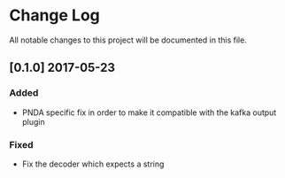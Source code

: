 # Change Log
All notable changes to this project will be documented in this file.

## [0.1.0] 2017-05-23
### Added
- PNDA specific fix in order to make it compatible with the kafka output plugin
### Fixed
- Fix the decoder which expects a string
